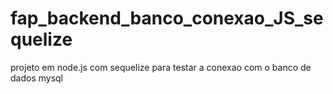# fap_backend_banco_conexao_JS_sequelize
projeto em node.js com sequelize para testar  a conexao com o banco de dados mysql
